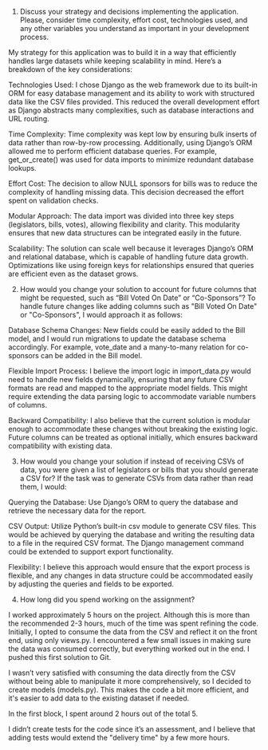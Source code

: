 1. Discuss your strategy and decisions implementing the application. Please, consider time complexity, effort cost, technologies used, and any other variables you understand as important in your development process.

My strategy for this application was to build it in a way that efficiently handles large datasets while keeping scalability in mind. Here’s a breakdown of the key considerations:

Technologies Used: I chose Django as the web framework due to its built-in ORM for easy database management and its ability to work with structured data like the CSV files provided. This reduced the overall development effort as Django abstracts many complexities, such as database interactions and URL routing.

Time Complexity: Time complexity was kept low by ensuring bulk inserts of data rather than row-by-row processing. Additionally, using Django’s ORM allowed me to perform efficient database queries. For example, get_or_create() was used for data imports to minimize redundant database lookups.

Effort Cost: The decision to allow NULL sponsors for bills was to reduce the complexity of handling missing data. This decision decreased the effort spent on validation checks.

Modular Approach: The data import was divided into three key steps (legislators, bills, votes), allowing flexibility and clarity. This modularity ensures that new data structures can be integrated easily in the future.

Scalability: The solution can scale well because it leverages Django’s ORM and relational database, which is capable of handling future data growth. Optimizations like using foreign keys for relationships ensured that queries are efficient even as the dataset grows.


2. How would you change your solution to account for future columns that might be requested, such as “Bill Voted On Date” or “Co-Sponsors”?
To handle future changes like adding columns such as "Bill Voted On Date" or "Co-Sponsors", I would approach it as follows:

Database Schema Changes: New fields could be easily added to the Bill model, and I would run migrations to update the database schema accordingly. For example, vote_date and a many-to-many relation for co-sponsors can be added in the Bill model.

Flexible Import Process: I believe the import logic in import_data.py would need to handle new fields dynamically, ensuring that any future CSV formats are read and mapped to the appropriate model fields. This might require extending the data parsing logic to accommodate variable numbers of columns.

Backward Compatibility: I also believe that the current solution is modular enough to accommodate these changes without breaking the existing logic. Future columns can be treated as optional initially, which ensures backward compatibility with existing data.

3. How would you change your solution if instead of receiving CSVs of data, you were given a list of legislators or bills that you should generate a CSV for?
If the task was to generate CSVs from data rather than read them, I would:

Querying the Database: Use Django’s ORM to query the database and retrieve the necessary data for the report.

CSV Output: Utilize Python’s built-in csv module to generate CSV files. This would be achieved by querying the database and writing the resulting data to a file in the required CSV format. The Django management command could be extended to support export functionality.

Flexibility: I believe this approach would ensure that the export process is flexible, and any changes in data structure could be accommodated easily by adjusting the queries and fields to be exported.

4. How long did you spend working on the assignment?

I worked approximately 5 hours on the project. Although this is more than the recommended 2-3 hours, much of the time was spent refining the code. Initially, I opted to consume the data from the CSV and reflect it on the front end, using only views.py. I encountered a few small issues in making sure the data was consumed correctly, but everything worked out in the end. I pushed this first solution to Git.

I wasn’t very satisfied with consuming the data directly from the CSV without being able to manipulate it more comprehensively, so I decided to create models (models.py). This makes the code a bit more efficient, and it's easier to add data to the existing dataset if needed.

In the first block, I spent around 2 hours out of the total 5.

I didn’t create tests for the code since it’s an assessment, and I believe that adding tests would extend the "delivery time" by a few more hours.